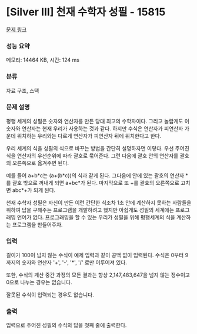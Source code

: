 # [Silver III] 천재 수학자 성필 - 15815 

[문제 링크](https://www.acmicpc.net/problem/15815) 

### 성능 요약

메모리: 14464 KB, 시간: 124 ms

### 분류

자료 구조, 스택

### 문제 설명

<p>평행 세계의 성필은 숫자와 연산자를 만든 당대 최고의 수학자이다. 그리고 놀랍게도 이 숫자와 연산자는 현재 우리가 사용하는 것과 같다. 하지만 수식은 연산자가 피연산자 가운데 위치하는 우리와는 다르게 연산자가 피연산자 뒤에 위치한다고 한다.</p>

<p>우리 세계의 식을 성필의 식으로 바꾸는 방법을 간단히 설명하자면 이렇다. 우선 주어진 식을 연산자의 우선순위에 따라 괄호로 묶어준다. 그런 다음에 괄호 안의 연산자를 괄호의 오른쪽으로 옮겨주면 된다.</p>

<p>예를 들어 a+b*c는 (a+(b*c))의 식과 같게 된다. 그다음에 안에 있는 괄호의 연산자 *를 괄호 밖으로 꺼내게 되면 a+bc*가 된다. 마지막으로 또 +를 괄호의 오른쪽으로 고치면 abc*+가 되게 된다.</p>

<p>천재 수학자 성필은 자신이 만든 이런 간단한 식조차 1초 안에 계산하지 못하는 사람들을 위하여 답을 구해주는 프로그램을 개발하려고 했지만 아쉽게도 성필의 세계에는 프로그래밍 언어가 없다. 프로그래밍을 할 수 있는 우리가 성필을 위해 평행세계의 식을 계산하는 프로그램을 만들어주자.</p>

### 입력 

 <p>길이가 100이 넘지 않는 수식이 예제 입력과 같이 공백 없이 입력된다. 수식은 0부터 9까지의 숫자와 연산자 '+', '-', '*', '/' 로만 이루어져 있다.</p>

<p>또한, 수식의 계산 중간 과정의 모든 결과는 항상 2,147,483,647을 넘지 않는 정수이고 0으로 나누는 경우는 없습니다.</p>

<p>잘못된 수식이 입력되는 경우도 없습니다.</p>

### 출력 

 <p>입력으로 주어진 성필의 수식의 답을 첫째 줄에 출력한다.</p>


